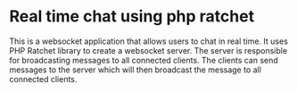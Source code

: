 # Real time chat using php ratchet
This is a websocket application that allows users to chat in real time. It uses PHP Ratchet library to create a websocket server. The server is responsible for broadcasting messages to all connected clients. The clients can send messages to the server which will then broadcast the message to all connected clients. 
